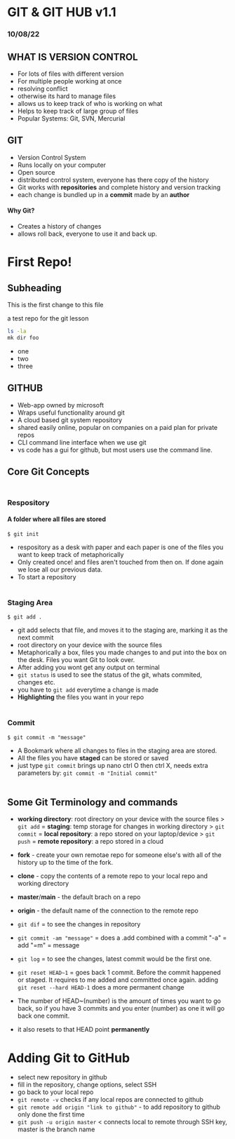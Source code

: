 # GIT & GIT HUB v1.1
### 10/08/22
## WHAT IS VERSION CONTROL
- For lots of files with different version
- For multiple people working at once
- resolving conflict
- otherwise its hard to manage files
- allows us to keep track of who is working on what
- Helps to keep track of large group of files
- Popular Systems: Git, SVN, Mercurial

## GIT
- Version Control System
- Runs locally on your computer
- Open source
- distributed control system, everyone has there copy of the history
- Git works with **repositories** and complete history and version tracking
- each change is bundled up in a **commit** made by an **author**

#### Why Git?
- Creates a history of changes
- allows roll back, everyone to use it and back up.

# First Repo!

## Subheading

This is the first change to this file

a test repo for the git lesson

```bash
ls -la
mk dir foo
```
- one
- two
- three

## GITHUB
- Web-app owned by microsoft
- Wraps useful functionality around git
- A cloud based git system repository
- shared easily online, popular on companies on a paid plan for private repos
- CLI command line interface when we use git
- vs code has a gui for github, but most users use the command line.

## Core Git Concepts <br /> <br />

### Respository
#### A folder where all files are stored
`$ git init`
- respository as a desk with paper and each paper is one of the files you want to keep track of metaphorically 
- Only created once! and files aren't touched from then on. If done again we lose all our previous data. 
- To start a repository <br /> <br />
### Staging Area
`$ git add .`
- git add selects that file, and moves it to the staging are, marking it as the next commit
- root directory on your device with the source files
- Metaphorically a box, files you made changes to and put into the box on the desk. Files you want Git to look over. 
- After adding you wont get any output on terminal
- `git status` is used to see the status of the git, whats commited, changes etc.
- you have to `git add` everytime a change is made
- **Highlighting** the files you want in your repo <br /> <br />
### Commit
`$ git commit -m "message"` 
- A Bookmark where all changes to files in the staging area are stored.
- All the files you have **staged** can be stored or saved
- just type `git commit` brings up nano ctrl O then ctrl X, needs extra parameters by: `git commit -m "Initial commit"`<br /> <br />



## Some Git Terminology and commands

- **working directory**: root directory on your device with the source files > `git add` = **staging**: temp storage for changes in working directory > `git commit` = **local repository**: a repo stored on your laptop/device > `git push` = **remote repository**: a repo stored in a cloud

- **fork** - create your own remotae repo for someone else's with all of the history up to the time of the fork.
- **clone** - copy the contents of a remote repo to your local repo and working directory
- **master**/**main** - the default brach on a repo
- **origin** - the default name of the connection to the remote repo
- `git dif` = to see the changes in repository
- `git commit -am "message"`  = does a .add combined with a commit "-a" = add "=m" = message
- `git log` = to see the changes, latest commit would be the first one.
- `git reset HEAD~1` = goes back 1 commit. Before the commit happened or staged. It requires to me added and committed once again. adding `git reset --hard HEAD-1` does a more permanent change
- The number of HEAD~(number) is the amount of times you want to go back, so if you have 3 commits and you enter (number) as one it will go back one commit.
- it also resets to that HEAD point **permanently**


# Adding Git to GitHub

- select new repository in github
- fill in the repository, change options, select SSH
- go back to your local repo
- `git remote -v` checks if any local repos are connected to github
- `git remote add origin "link to github"` - to add repository to github only done the first time
- `git push -u origin master` < connects local to remote through SSH key, master is the branch name






